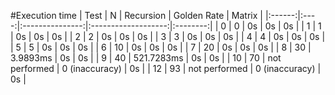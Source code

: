 #Execution time
| Test   | N    | Recursion       | Golden Rate         | Matrix   |
|:------:|:----:|:---------------:|:-------------------:|:--------:|
| 0      | 0    | 0s              | 0s                  | 0s       |
| 1      | 1    | 0s              | 0s                  | 0s       |
| 2      | 2    | 0s              | 0s                  | 0s       |
| 3      | 3    | 0s              | 0s                  | 0s       |
| 4      | 4    | 0s              | 0s                  | 0s       |
| 5      | 5    | 0s              | 0s                  | 0s       |
| 6      | 10   | 0s              | 0s                  | 0s       |
| 7      | 20   | 0s              | 0s                  | 0s       |
| 8      | 30   | 3\.9893ms       | 0s                  | 0s       |
| 9      | 40   | 521\.7283ms     | 0s                  | 0s       |
| 10     | 70   | not performed   | 0 \(inaccuracy\)    | 0s       |
| 12     | 93   | not performed   | 0 \(inaccuracy\)    | 0s       |
